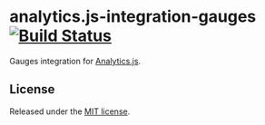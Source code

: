 # analytics.js-integration-gauges [![Build Status][ci-badge]][ci-link]

Gauges integration for [Analytics.js][].

## License

Released under the [MIT license](License.md).


[Analytics.js]: https://segment.com/docs/libraries/analytics.js/
[ci-link]: https://circleci.com/gh/segment-integrations/analytics.js-integration-gauges
[ci-badge]: https://circleci.com/gh/segment-integrations/analytics.js-integration-gauges.svg?style=svg
